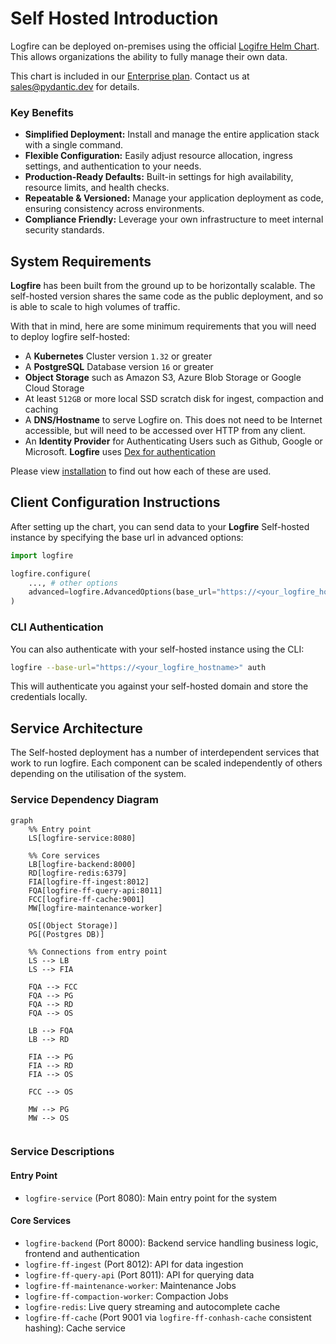 # Self Hosted Introduction

Logfire can be deployed on-premises using the official [Logifre Helm Chart](https://github.com/pydantic/logfire-helm-chart). This allows organizations the ability to fully manage their own data.

This chart is included in our [Enterprise plan](../../enterprise.md). Contact us at [sales@pydantic.dev](mailto:sales@pydantic.dev) for details.

### Key Benefits

* **Simplified Deployment:** Install and manage the entire application stack with a single command.
* **Flexible Configuration:** Easily adjust resource allocation, ingress settings, and authentication to your needs.
* **Production-Ready Defaults:** Built-in settings for high availability, resource limits, and health checks.
* **Repeatable & Versioned:** Manage your application deployment as code, ensuring consistency across environments.
* **Compliance Friendly:** Leverage your own infrastructure to meet internal security standards.

## System Requirements

**Logfire** has been built from the ground up to be horizontally scalable. The self-hosted version shares the same code as the public deployment, and so is able to scale to high volumes of traffic.

With that in mind, here are some minimum requirements that you will need to deploy logfire self-hosted:

- A **Kubernetes** Cluster version `1.32` or greater
- A **PostgreSQL** Database version `16` or greater
- **Object Storage** such as Amazon S3, Azure Blob Storage or Google Cloud Storage
- At least `512GB` or more local SSD scratch disk for ingest, compaction and caching
- A **DNS/Hostname** to serve Logfire on. This does not need to be Internet accessible, but will need to be accessed over HTTP from any client.
- An **Identity Provider** for Authenticating Users such as Github, Google or Microsoft.  **Logfire** uses [Dex for authentication](https://dexidp.io/docs/connectors/)

Please view [installation](./installation.md) to find out how each of these are used.

## Client Configuration Instructions

After setting up the chart, you can send data to your **Logfire** Self-hosted instance by specifying the base url in advanced options:

```python
import logfire

logfire.configure(
    ..., # other options
    advanced=logfire.AdvancedOptions(base_url="https://<your_logfire_hostname>")
)
```

### CLI Authentication

You can also authenticate with your self-hosted instance using the CLI:

```bash
logfire --base-url="https://<your_logfire_hostname>" auth
```

This will authenticate you against your self-hosted domain and store the credentials locally.

## Service Architecture

The Self-hosted deployment has a number of interdependent services that work to run logfire.  Each component can be scaled independently of others depending on the utilisation of the system.

### Service Dependency Diagram

```mermaid
graph
    %% Entry point
    LS[logfire-service:8080]

    %% Core services
    LB[logfire-backend:8000]
    RD[logfire-redis:6379]
    FIA[logfire-ff-ingest:8012]
    FQA[logfire-ff-query-api:8011]
    FCC[logfire-ff-cache:9001]
    MW[logfire-maintenance-worker]

    OS[(Object Storage)]
    PG[(Postgres DB)]

    %% Connections from entry point
    LS --> LB
    LS --> FIA

    FQA --> FCC
    FQA --> PG
    FQA --> RD
    FQA --> OS

    LB --> FQA
    LB --> RD

    FIA --> PG
    FIA --> RD
    FIA --> OS

    FCC --> OS

    MW --> PG
    MW --> OS


```

### Service Descriptions

#### Entry Point
- `logfire-service` (Port 8080): Main entry point for the system

#### Core Services
- `logfire-backend` (Port 8000): Backend service handling business logic, frontend and authentication
- `logfire-ff-ingest` (Port 8012): API for data ingestion
- `logfire-ff-query-api` (Port 8011): API for querying data
- `logfire-ff-maintenance-worker`: Maintenance Jobs
- `logfire-ff-compaction-worker`: Compaction Jobs
- `logfire-redis`: Live query streaming and autocomplete cache
- `logfire-ff-cache` (Port 9001 via `logfire-ff-conhash-cache` consistent hashing): Cache service
